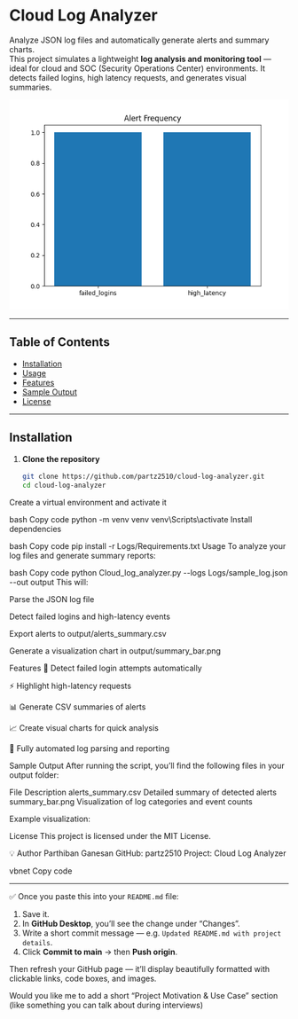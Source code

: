 # Cloud Log Analyzer

Analyze JSON log files and automatically generate alerts and summary charts.  
This project simulates a lightweight **log analysis and monitoring tool** — ideal for cloud and SOC (Security Operations Center) environments. It detects failed logins, high latency requests, and generates visual summaries.

![Summary Chart](output/summary_bar.png)

---

## Table of Contents
- [Installation](#installation)
- [Usage](#usage)
- [Features](#features)
- [Sample Output](#sample-output)
- [License](#license)

---

## Installation

1. **Clone the repository**
   ```bash
   git clone https://github.com/partz2510/cloud-log-analyzer.git
   cd cloud-log-analyzer
Create a virtual environment and activate it

bash
Copy code
python -m venv venv
venv\Scripts\activate
Install dependencies

bash
Copy code
pip install -r Logs/Requirements.txt
Usage
To analyze your log files and generate summary reports:

bash
Copy code
python Cloud_log_analyzer.py --logs Logs/sample_log.json --out output
This will:

Parse the JSON log file

Detect failed logins and high-latency events

Export alerts to output/alerts_summary.csv

Generate a visualization chart in output/summary_bar.png

Features
🚨 Detect failed login attempts automatically

⚡ Highlight high-latency requests

📊 Generate CSV summaries of alerts

📈 Create visual charts for quick analysis

💾 Fully automated log parsing and reporting

Sample Output
After running the script, you’ll find the following files in your output folder:

File	Description
alerts_summary.csv	Detailed summary of detected alerts
summary_bar.png	Visualization of log categories and event counts

Example visualization:


License
This project is licensed under the MIT License.

💡 Author
Parthiban Ganesan
GitHub: partz2510
Project: Cloud Log Analyzer

vbnet
Copy code

---

✅ Once you paste this into your `README.md` file:
1. Save it.
2. In **GitHub Desktop**, you’ll see the change under “Changes”.
3. Write a short commit message — e.g. `Updated README.md with project details`.
4. Click **Commit to main** → then **Push origin**.

Then refresh your GitHub page — it’ll display beautifully formatted with clickable links, code boxes, and images.  

Would you like me to add a short “Project Motivation & Use Case” section (like something you can talk about during interviews)